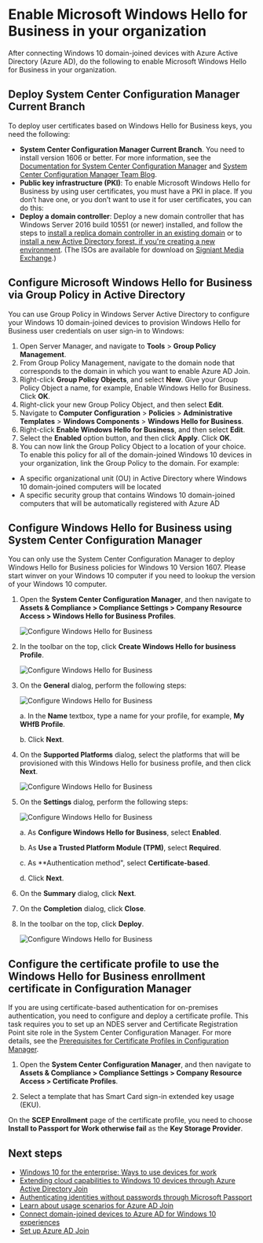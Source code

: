 <properties
	pageTitle="Enable Microsoft Windows Hello for Business in your organization | Microsoft Azure"
	description="Deployment instructions to enable Microsoft Passport in your organization."
	services="active-directory"
	documentationCenter=""
	keywords="configure Microsoft Passport, Microsoft Windows Hello for Business deployment"
	authors="markusvi"
	manager="femila"
	editor=""
	tags="azure-classic-portal"/>

<tags
	ms.service="active-directory"
	ms.workload="identity"
	ms.tgt_pltfrm="na"
	ms.devlang="na"
	ms.topic="article"
	ms.date="09/28/2016"
	ms.author="femila;markvi"/>


# Enable Microsoft Windows Hello for Business in your organization

After connecting Windows 10 domain-joined devices with Azure Active Directory (Azure AD), do the following to enable Microsoft Windows Hello for Business in your organization.

## Deploy System Center Configuration Manager Current Branch 
To deploy user certificates based on Windows Hello for Business keys, you need the following:

- **System Center Configuration Manager Current Branch**. You need to install version 1606 or better. For more information, see the [Documentation for System Center Configuration Manager](https://technet.microsoft.com/library/mt346023.aspx) and [System Center Configuration Manager Team Blog](http://blogs.technet.com/b/configmgrteam/archive/2015/09/23/now-available-update-for-system-center-config-manager-tp3.aspx).
- **Public key infrastructure (PKI)**: To enable Microsoft Windows Hello for Business by using user certificates, you must have a PKI in place. If you don’t have one, or you don’t want to use it for user certificates, you can do this:
 - **Deploy a domain controller**: Deploy a new domain controller that has Windows Server 2016 build 10551 (or newer) installed, and follow the steps to [install a replica domain controller in an existing domain](https://technet.microsoft.com/library/jj574134.aspx) or to [install a new Active Directory forest, if you're creating a new environment](https://technet.microsoft.com/library/jj574166). (The ISOs are available for download on [Signiant Media Exchange](https://datatransfer.microsoft.com/signiant_media_exchange/spring/main?sdkAccessible=true).)

## Configure Microsoft Windows Hello for Business via Group Policy in Active Directory

 You can use Group Policy in Windows Server Active Directory to configure your Windows 10 domain-joined devices to provision Windows Hello for Business user credentials on user sign-in to Windows:

1. 	Open Server Manager, and navigate to **Tools** > **Group Policy Management**.
2.	From Group Policy Management, navigate to the domain node that corresponds to the domain in which you want to enable Azure AD Join.
3.	Right-click **Group Policy Objects**, and select **New**. Give your Group Policy Object a name, for example, Enable Windows Hello for Business. Click **OK**.
4.	Right-click your new Group Policy Object, and then select **Edit**.
5.	Navigate to **Computer Configuration** > **Policies** > **Administrative Templates** > **Windows Components** > **Windows Hello for Business**.
6.	Right-click **Enable Windows Hello for Business**, and then select **Edit**.
7.	Select the **Enabled** option button, and then click **Apply**. Click **OK**.
8.	You can now link the Group Policy Object to a location of your choice. To enable this policy for all of the domain-joined Windows 10 devices in your organization, link the Group Policy to the domain. For example:
 - A specific organizational unit (OU) in Active Directory where Windows 10 domain-joined computers will be located
 - A specific security group that contains Windows 10 domain-joined computers that will be automatically registered with Azure AD


## Configure Windows Hello for Business using System Center Configuration Manager

You can only use the System Center Configuration Manager to deploy Windows Hello for Business policies for Windows 10 Version 1607. Please start winver on your Windows 10 computer if you need to lookup the version of your Windows 10 computer. 

1. Open the **System Center Configuration Manager**, and then navigate to **Assets & Compliance > Compliance Settings > Company Resource Access > Windows Hello for Business Profiles**.

	![Configure Windows Hello for Business](./media/active-directory-azureadjoin-passport-deployment/01.png)


2. In the toolbar on the top, click **Create Windows Hello for business Profile**.

	![Configure Windows Hello for Business](./media/active-directory-azureadjoin-passport-deployment/02.png)

2. On the **General** dialog, perform the following steps:

	![Configure Windows Hello for Business](./media/active-directory-azureadjoin-passport-deployment/03.png)

	a. In the **Name** textbox, type a name for your profile, for example, **My WHfB Profile**.

	b. Click **Next**.


2. On the **Supported Platforms** dialog, select the platforms that will be provisioned with this Windows Hello for business profile, and then click **Next**.

	![Configure Windows Hello for Business](./media/active-directory-azureadjoin-passport-deployment/04.png)


2. On the **Settings** dialog, perform the following steps:

	![Configure Windows Hello for Business](./media/active-directory-azureadjoin-passport-deployment/05.png)

	a. As **Configure Windows Hello for Business**, select **Enabled**.

	b. As **Use a Trusted Platform Module (TPM)**, select **Required**. 

	c. As **Authentication method", select **Certificate-based**.

	d. Click **Next**.



2. On the **Summary** dialog, click **Next**.

2. On the **Completion** dialog, click **Close**.


2. In the toolbar on the top, click **Deploy**.

	![Configure Windows Hello for Business](./media/active-directory-azureadjoin-passport-deployment/06.png)



## Configure the certificate profile to use the Windows Hello for Business enrollment certificate in Configuration Manager


If you are using certificate-based authentication for on-premises authentication, you need to configure and deploy a certificate profile. This task requires you to set up an NDES server and Certificate Registration Point site role in the System Center Configuration Manager. For more details, see the [Prerequisites for Certificate Profiles in Configuration Manager](https://technet.microsoft.com/library/dn261205.aspx).

1. Open the **System Center Configuration Manager**, and then navigate to **Assets & Compliance > Compliance Settings > Company Resource Access > Certificate Profiles**.


2. Select a template that has Smart Card sign-in extended key usage (EKU).

On the **SCEP Enrollment** page of the certificate profile, you need to choose **Install to Passport for Work otherwise fail** as the **Key Storage Provider**.



## Next steps
* [Windows 10 for the enterprise: Ways to use devices for work](active-directory-azureadjoin-windows10-devices-overview.md)
* [Extending cloud capabilities to Windows 10 devices through Azure Active Directory Join](active-directory-azureadjoin-user-upgrade.md)
* [Authenticating identities without passwords through Microsoft Passport](active-directory-azureadjoin-passport.md)
* [Learn about usage scenarios for Azure AD Join](active-directory-azureadjoin-deployment-aadjoindirect.md)
* [Connect domain-joined devices to Azure AD for Windows 10 experiences](active-directory-azureadjoin-devices-group-policy.md)
* [Set up Azure AD Join](active-directory-azureadjoin-setup.md)
